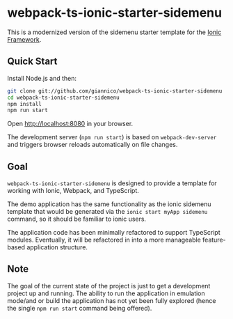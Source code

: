 # webpack-ts-ionic-starter-sidemenu

This is a modernized version of the sidemenu starter template for the [Ionic Framework](http://ionicframework.com/).

## Quick Start

Install Node.js and then:

```sh
git clone git://github.com/giannico/webpack-ts-ionic-starter-sidemenu
cd webpack-ts-ionic-starter-sidemenu
npm install
npm run start
```

Open [http://localhost:8080](http://localhost:8080) in your browser.

The development server (`npm run start`) is based on `webpack-dev-server` and triggers browser reloads automatically on file changes.

## Goal

`webpack-ts-ionic-starter-sidemenu` is designed to provide a template for working with Ionic, Webpack, and TypeScript.

The demo application has the same functionality as the ionic sidemenu template that would be generated via the `ionic start myApp sidemenu` command, so it should be familiar to ionic users.

The application code has been minimally refactored to support TypeScript modules. Eventually, it will be refactored in into a more manageable feature-based application structure.

## Note

The goal of the current state of the project is just to get a development project up and running. The ability to run the application in emulation mode/and or build the application has not yet been fully explored (hence the single `npm run start` command being offered).